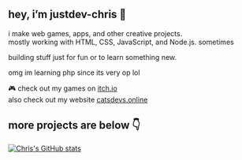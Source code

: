 ## hey, i’m justdev-chris 👋

i make web games, apps, and other creative projects.  
mostly working with HTML, CSS, JavaScript, and Node.js.
sometimes   

building stuff just for fun or to learn something new.

omg im learning php since its very op lol


🎮 check out my games on [itch.io](https://justdev-chris.itch.io/)
                                                                                                                                                                            \
                                                                                                                                                                            also check out my website [catsdevs.online](https://catsdevs.online/)

## more projects are below 👇

[![Chris's GitHub stats](https://github-readme-stats-ten-xi-62.vercel.app/api?username=justdev-chris)](https://github.com/anuraghazra/github-readme-stats)

